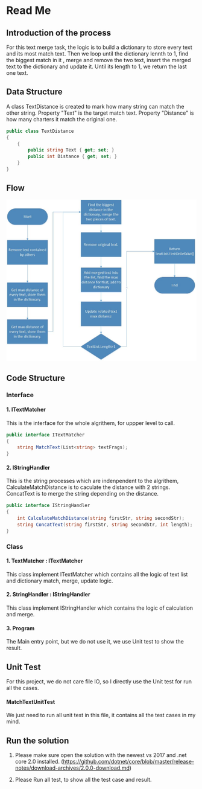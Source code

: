 # Read Me
## Introduction of the process

For this text merge task, the logic is to build a dictionary to store  every text and its most match text. Then we loop until the dictionary lennth to 1, find the biggest match in it , merge and remove the two text, insert the merged text to the dictionary and update it. Until its length to 1, we return the last one text.

## Data Structure
A class TextDistance is created to mark how many string can match the other string. Property "Text" is the target match text. Property "Distance" is how many charters it match the original one. 
``` C#
public class TextDistance
{
    {        
        public string Text { get; set; }
        public int Distance { get; set; }
    }
}
``` 

## Flow 
![Image of Yaktocat](https://github.com/hbkzqp/TextFragmentsMatch/blob/master/Flow.jpg)
## Code Structure

### Interface
#### 1. ITextMatcher
This is the interface for the whole algrithem, for uppper level to call.
``` C#
public interface ITextMatcher
{
    string MatchText(List<string> textFrags);
}
```
#### 2. IStringHandler
This is the string processes which are indenpendent to the algrithem, CalculateMatchDistance is to caculate the distance with 2 strings. ConcatText is to merge the string depending on the distance.
``` C#
public interface IStringHandler
{
    int CalculateMatchDistance(string firstStr, string secondStr);
    string ConcatText(string firstStr, string secondStr, int length);
}
```
### Class

#### 1. TextMatcher : ITextMatcher
This class implement ITextMatcher which contains all the logic of text list and dictionary match, merge, update logic.

#### 2. StringHandler : IStringHandler
This class implement IStringHandler which contains the logic of calculation and merge.

#### 3. Program
The Main entry point, but we do not use it, we use Unit test to show the result.

## Unit Test
For this project, we do not care file IO, so I directly use the Unit test for run all the cases.

#### MatchTextUnitTest
We just need to run all unit test in this file, it contains all the test cases in my mind.

## Run the solution

1. Please make sure open the solution with the newest vs 2017 and .net core 2.0 installed. (https://github.com/dotnet/core/blob/master/release-notes/download-archives/2.0.0-download.md)

2. Please Run all test, to show all the test case and result.

